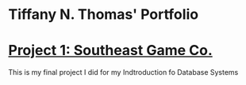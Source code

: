 # Tiffany N. Thomas' Portfolio

# [Project 1: Southeast Game Co.](https://github.com/TiffanyNThomas/SoutheastGameCo_SQL.git)

This is my final project I did for my Indtroduction fo Database Systems

  
